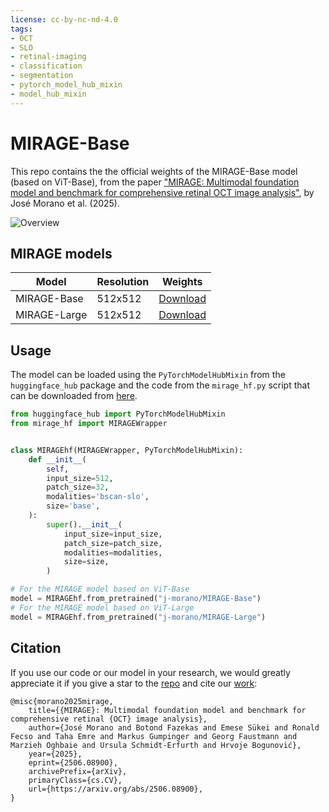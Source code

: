 ```yaml
---
license: cc-by-nc-nd-4.0
tags:
- OCT
- SLO
- retinal-imaging
- classification
- segmentation
- pytorch_model_hub_mixin
- model_hub_mixin
---
```


# MIRAGE-Base

This repo contains the the official weights of the MIRAGE-Base model (based on ViT-Base), from the paper ["MIRAGE: Multimodal foundation model and benchmark for comprehensive retinal OCT image analysis"](http://www.arxiv.org/abs/2506.08900), by José Morano et al. (2025).


![Overview](https://github.com/user-attachments/assets/17548d43-46c0-476c-b006-dbe6b286e82c)



## MIRAGE models

Model | Resolution | Weights
--- | --- | ---
MIRAGE-Base  | 512x512 | [Download](https://huggingface.co/j-morano/MIRAGE-Base)
MIRAGE-Large | 512x512 | [Download](https://huggingface.co/j-morano/MIRAGE-Large)



## Usage

The model can be loaded using the `PyTorchModelHubMixin` from the `huggingface_hub` package and the code from the `mirage_hf.py` script that can be downloaded from [here](https://raw.githubusercontent.com/j-morano/MIRAGE/refs/heads/main/mirage_hf.py).

```python
from huggingface_hub import PyTorchModelHubMixin
from mirage_hf import MIRAGEWrapper


class MIRAGEhf(MIRAGEWrapper, PyTorchModelHubMixin):
    def __init__(
        self,
        input_size=512,
        patch_size=32,
        modalities='bscan-slo',
        size='base',
    ):
        super().__init__(
            input_size=input_size,
            patch_size=patch_size,
            modalities=modalities,
            size=size,
        )

# For the MIRAGE model based on ViT-Base
model = MIRAGEhf.from_pretrained("j-morano/MIRAGE-Base")
# For the MIRAGE model based on ViT-Large
model = MIRAGEhf.from_pretrained("j-morano/MIRAGE-Large")
```


## Citation

If you use our code or our model in your research, we would greatly appreciate it if you give a star to the [repo](https://github.com/j-morano/MIRAGE) and cite our [work](http://www.arxiv.org/abs/2506.08900):

```
@misc{morano2025mirage,
    title={{MIRAGE}: Multimodal foundation model and benchmark for comprehensive retinal {OCT} image analysis},
    author={José Morano and Botond Fazekas and Emese Sükei and Ronald Fecso and Taha Emre and Markus Gumpinger and Georg Faustmann and Marzieh Oghbaie and Ursula Schmidt-Erfurth and Hrvoje Bogunović},
    year={2025},
    eprint={2506.08900},
    archivePrefix={arXiv},
    primaryClass={cs.CV},
    url={https://arxiv.org/abs/2506.08900},
}
```
